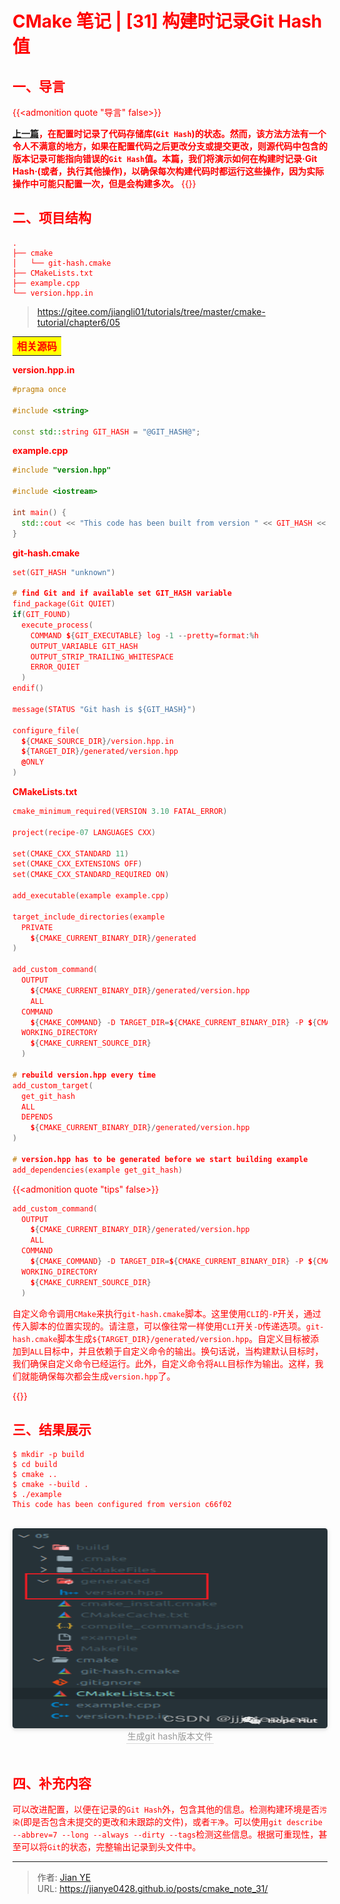 # CMake 笔记 | [31] 构建时记录Git Hash值


## 一、导言
{{<admonition quote "导言" false>}}

**[上一篇](https://mp.weixin.qq.com/s?__biz=MzkxMzI5Mjk4Mg==&mid=2247485287&idx=1&sn=5188d6d93c1e2b757134be6bec3de9bd&scene=21#wechat_redirect)，在配置时记录了代码存储库(`Git Hash`)的状态。然而，该方法方法有一个令人不满意的地方，如果在配置代码之后更改分支或提交更改，则源代码中包含的版本记录可能指向错误的`Git Hash`值。本篇，我们将演示如何在构建时记录·Git Hash·(或者，执行其他操作)，以确保每次构建代码时都运行这些操作，因为实际操作中可能只配置一次，但是会构建多次。**
{{</admonition>}}

## 二、项目结构

```shell
.
├── cmake
│   └── git-hash.cmake
├── CMakeLists.txt
├── example.cpp
└── version.hpp.in
```

> https://gitee.com/jiangli01/tutorials/tree/master/cmake-tutorial/chapter6/05


<table><body text=red><tr><td style="text-align:left;font-weight:bold" bgcolor=yellow><font size="3" color="red">相关源码</font></td></tr></body></table>

**version.hpp.in**

```c++
#pragma once

#include <string>

const std::string GIT_HASH = "@GIT_HASH@";
```

**example.cpp**

```c++
#include "version.hpp"

#include <iostream>

int main() {
  std::cout << "This code has been built from version " << GIT_HASH << std::endl;
}
```

**git-hash.cmake**

```c++
set(GIT_HASH "unknown")

# find Git and if available set GIT_HASH variable
find_package(Git QUIET)
if(GIT_FOUND)
  execute_process(
    COMMAND ${GIT_EXECUTABLE} log -1 --pretty=format:%h
    OUTPUT_VARIABLE GIT_HASH
    OUTPUT_STRIP_TRAILING_WHITESPACE
    ERROR_QUIET
  )
endif()

message(STATUS "Git hash is ${GIT_HASH}")

configure_file(
  ${CMAKE_SOURCE_DIR}/version.hpp.in
  ${TARGET_DIR}/generated/version.hpp
  @ONLY
)
```

**CMakeLists.txt**

```c++
cmake_minimum_required(VERSION 3.10 FATAL_ERROR)

project(recipe-07 LANGUAGES CXX)

set(CMAKE_CXX_STANDARD 11)
set(CMAKE_CXX_EXTENSIONS OFF)
set(CMAKE_CXX_STANDARD_REQUIRED ON)

add_executable(example example.cpp)

target_include_directories(example
  PRIVATE
    ${CMAKE_CURRENT_BINARY_DIR}/generated
)

add_custom_command(
  OUTPUT
    ${CMAKE_CURRENT_BINARY_DIR}/generated/version.hpp
    ALL
  COMMAND
    ${CMAKE_COMMAND} -D TARGET_DIR=${CMAKE_CURRENT_BINARY_DIR} -P ${CMAKE_CURRENT_SOURCE_DIR}/cmake/git-hash.cmake
  WORKING_DIRECTORY
    ${CMAKE_CURRENT_SOURCE_DIR}
  )

# rebuild version.hpp every time
add_custom_target(
  get_git_hash
  ALL
  DEPENDS
    ${CMAKE_CURRENT_BINARY_DIR}/generated/version.hpp
)

# version.hpp has to be generated before we start building example
add_dependencies(example get_git_hash)
```

{{<admonition quote "tips" false>}}
```c++
add_custom_command(
  OUTPUT
    ${CMAKE_CURRENT_BINARY_DIR}/generated/version.hpp
    ALL
  COMMAND
    ${CMAKE_COMMAND} -D TARGET_DIR=${CMAKE_CURRENT_BINARY_DIR} -P ${CMAKE_CURRENT_SOURCE_DIR}/cmake/git-hash.cmake
  WORKING_DIRECTORY
    ${CMAKE_CURRENT_SOURCE_DIR}
  )
```

自定义命令调用`CMake`来执行`git-hash.cmake`脚本。这里使用`CLI`的`-P`开关，通过传入脚本的位置实现的。请注意，可以像往常一样使用`CLI`开关`-D`传递选项。`git-hash.cmake`脚本生成`${TARGET_DIR}/generated/version.hpp`。自定义目标被添加到`ALL`目标中，并且依赖于自定义命令的输出。换句话说，当构建默认目标时，我们确保自定义命令已经运行。此外，自定义命令将`ALL`目标作为输出。这样，我们就能确保每次都会生成`version.hpp`了。

{{</admonition>}}


## 三、结果展示

```shell
$ mkdir -p build
$ cd build
$ cmake ..
$ cmake --build .
$ ./example
This code has been configured from version c66f02
```
<br>
<center>
  <img src="images/3_01.png" width="640" height="320" align=center style="border-radius: 0.3125em; box-shadow: 0 2px 4px 0 rgba(34,36,38,.12),0 2px 10px 0 rgba(34,36,38,.08);">
  <br>
  <div style="color:orange; border-bottom: 1px solid #d9d9d9; display: inline-block; color: #999; padding: 2px;">生成git hash版本文件</div>
</center>
<br>

## 四、补充内容

可以改进配置，以便在记录的`Git Hash`外，包含其他的信息。检测构建环境是否`污染`(即是否包含未提交的更改和未跟踪的文件)，或者`干净`。可以使用`git describe --abbrev=7 --long --always --dirty --tags`检测这些信息。根据可重现性，甚至可以将`Git`的状态，完整输出记录到头文件中。


---

> 作者: [Jian YE](https://github.com/jianye0428)  
> URL: https://jianye0428.github.io/posts/cmake_note_31/  

